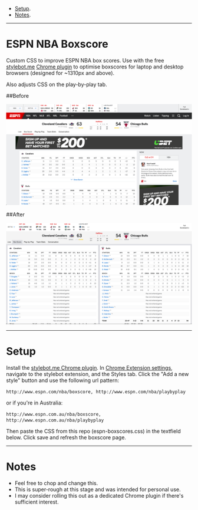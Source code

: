 - [Setup](#setup).
- [Notes](#notes).

---

# ESPN NBA Boxscore
Custom CSS to improve ESPN NBA box scores. Use with the free [stylebot.me](http://stylebot.me/) [Chrome plugin](https://chrome.google.com/webstore/detail/stylebot/oiaejidbmkiecgbjeifoejpgmdaleoha) to optimise boxscores for laptop and desktop browsers (designed for ~1310px and above). 

Also adjusts CSS on the play-by-play tab.

##Before

![Before](https://github.com/lenymo/espn-nba-boxscore/blob/master/espn-boxscores-before.png)

##After

![After](https://github.com/lenymo/espn-nba-boxscore/blob/master/espn-boxscores-after.png)

---

# Setup

Install the [stylebot.me Chrome plugin](https://chrome.google.com/webstore/detail/stylebot/oiaejidbmkiecgbjeifoejpgmdaleoha). In [Chrome Extension settings](chrome://extensions/), navigate to the stylebot extension, and the Styles tab. Click the "Add a new style" button and use the following url pattern:

    http://www.espn.com/nba/boxscore, http://www.espn.com/nba/playbyplay

or if you're in Australia:

    http://www.espn.com.au/nba/boxscore, http://www.espn.com.au/nba/playbyplay

Then paste the CSS from this repo (espn-boxscores.css) in the textfield below. Click save and refresh the boxscore page.

---

# Notes

- Feel free to chop and change this.
- This is super-rough at this stage and was intended for personal use.
- I may consider rolling this out as a dedicated Chrome plugin if there's sufficient interest.